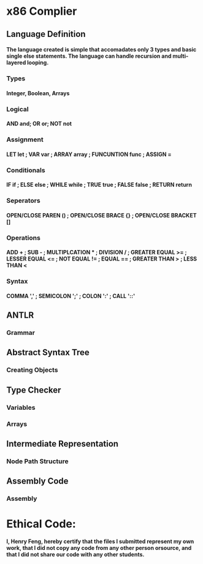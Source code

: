 # x86 Complier
## Language Definition
#### The language created is simple that accomadates only 3 types and basic single else statements. The language can handle recursion and multi-layered looping.
### Types
#### Integer, Boolean, Arrays

### Logical
#### AND	and; OR	or; NOT	not

### Assignment
#### LET	let ; VAR	var ; ARRAY	array ; FUNCUNTION	func ; ASSIGN	=

### Conditionals
#### IF	if ; ELSE	else ; WHILE	while ; TRUE	true ; FALSE	false ; RETURN	return

### Seperators
#### OPEN/CLOSE PAREN () ; OPEN/CLOSE BRACE {} ; OPEN/CLOSE BRACKET	[]

### Operations
#### ADD	+ ; SUB	- ; MULTIPLCATION	* ; DIVISION	/ ; GREATER EQUAL	>= ; LESSER EQUAL	<= ; NOT EQUAL	!= ; EQUAL	== ; GREATER THAN	> ; LESS THAN	<

### Syntax
#### COMMA	',' ; SEMICOLON	';' ; COLON	':' ; CALL	'::'

## ANTLR
### Grammar
#### 
## Abstract Syntax Tree
### Creating Objects
## Type Checker
### Variables
### Arrays
## Intermediate Representation 
### Node Path Structure
## Assembly Code
### Assembly

# Ethical Code:
#### I, Henry Feng, hereby certify that the files I submitted represent my own work, that I did not copy any code from any other person orsource, and that I did not share our code with any other students.
